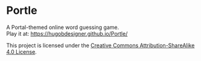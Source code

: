 # Portle
A Portal-themed online word guessing game.  
Play it at: https://hugobdesigner.github.io/Portle/

This project is licensed under the [Creative Commons Attribution-ShareAlike 4.0 License](https://creativecommons.org/licenses/by-sa/4.0/).
